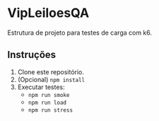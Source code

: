 # VipLeiloesQA

Estrutura de projeto para testes de carga com k6.

## Instruções

1. Clone este repositório.
2. (Opcional) `npm install`
3. Executar testes:
   - `npm run smoke`
   - `npm run load`
   - `npm run stress`
